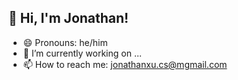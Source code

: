 ## 👋 Hi, I'm Jonathan!

- 😄 Pronouns: he/him
- 🔭 I’m currently working on ...
- 📫 How to reach me: jonathanxu.cs@mgmail.com

<!--
**JonathanXu8/JonathanXu8** is a ✨ _special_ ✨ repository because its `README.md` (this file) appears on your GitHub profile.

Here are some ideas to get you started:

- 🔭 I’m currently working on ...
- 🌱 I’m currently learning ...
- 👯 I’m looking to collaborate on ...
- 🤔 I’m looking for help with ...
- 💬 Ask me about ...
- 📫 How to reach me: ...
- 😄 Pronouns: ...
- ⚡ Fun fact: ...
-->
